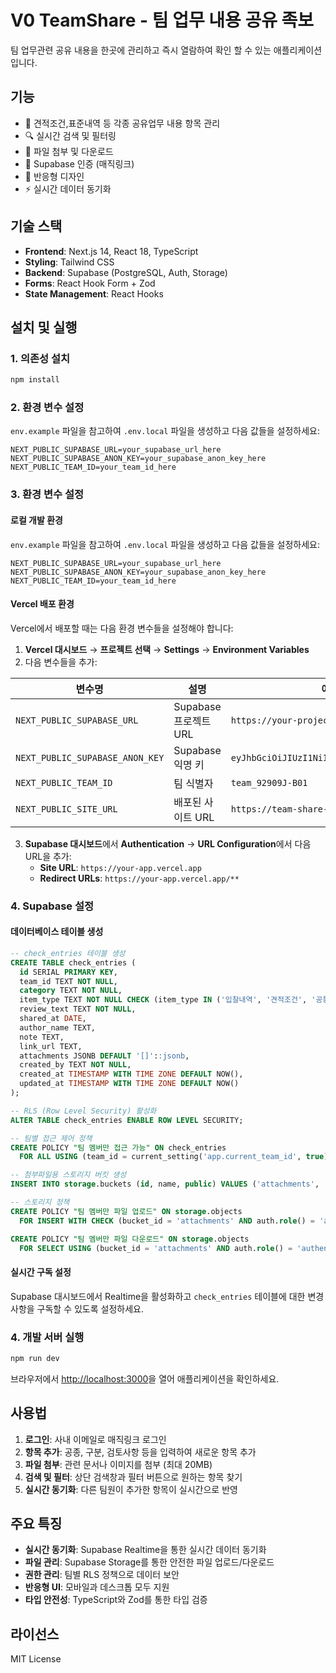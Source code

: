 # V0 TeamShare - 팀 업무 내용 공유 족보

팀 업무관련 공유 내용을 한곳에 관리하고 즉시 열람하여 확인 할 수 있는 애플리케이션입니다.

## 기능

- 📝 견적조건,표준내역 등 각종 공유업무 내용 항목 관리
- 🔍 실시간 검색 및 필터링
- 📎 파일 첨부 및 다운로드
- 🔐 Supabase 인증 (매직링크)
- 📱 반응형 디자인
- ⚡ 실시간 데이터 동기화

## 기술 스택

- **Frontend**: Next.js 14, React 18, TypeScript
- **Styling**: Tailwind CSS
- **Backend**: Supabase (PostgreSQL, Auth, Storage)
- **Forms**: React Hook Form + Zod
- **State Management**: React Hooks

## 설치 및 실행

### 1. 의존성 설치

```bash
npm install
```

### 2. 환경 변수 설정

`env.example` 파일을 참고하여 `.env.local` 파일을 생성하고 다음 값들을 설정하세요:

```env
NEXT_PUBLIC_SUPABASE_URL=your_supabase_url_here
NEXT_PUBLIC_SUPABASE_ANON_KEY=your_supabase_anon_key_here
NEXT_PUBLIC_TEAM_ID=your_team_id_here
```

### 3. 환경 변수 설정

#### 로컬 개발 환경
`env.example` 파일을 참고하여 `.env.local` 파일을 생성하고 다음 값들을 설정하세요:

```env
NEXT_PUBLIC_SUPABASE_URL=your_supabase_url_here
NEXT_PUBLIC_SUPABASE_ANON_KEY=your_supabase_anon_key_here
NEXT_PUBLIC_TEAM_ID=your_team_id_here
```

#### Vercel 배포 환경
Vercel에서 배포할 때는 다음 환경 변수들을 설정해야 합니다:

1. **Vercel 대시보드** → **프로젝트 선택** → **Settings** → **Environment Variables**
2. 다음 변수들을 추가:

| 변수명 | 설명 | 예시 |
|--------|------|------|
| `NEXT_PUBLIC_SUPABASE_URL` | Supabase 프로젝트 URL | `https://your-project.supabase.co` |
| `NEXT_PUBLIC_SUPABASE_ANON_KEY` | Supabase 익명 키 | `eyJhbGciOiJIUzI1NiIsInR5cCI6IkpXVCJ9...` |
| `NEXT_PUBLIC_TEAM_ID` | 팀 식별자 | `team_92909J-B01` |
| `NEXT_PUBLIC_SITE_URL` | 배포된 사이트 URL | `https://team-share-chi.vercel.app` |

3. **Supabase 대시보드**에서 **Authentication** → **URL Configuration**에서 다음 URL을 추가:
   - **Site URL**: `https://your-app.vercel.app`
   - **Redirect URLs**: `https://your-app.vercel.app/**`

### 4. Supabase 설정

#### 데이터베이스 테이블 생성

```sql
-- check_entries 테이블 생성
CREATE TABLE check_entries (
  id SERIAL PRIMARY KEY,
  team_id TEXT NOT NULL,
  category TEXT NOT NULL,
  item_type TEXT NOT NULL CHECK (item_type IN ('입찰내역', '견적조건', '공통사항')),
  review_text TEXT NOT NULL,
  shared_at DATE,
  author_name TEXT,
  note TEXT,
  link_url TEXT,
  attachments JSONB DEFAULT '[]'::jsonb,
  created_by TEXT NOT NULL,
  created_at TIMESTAMP WITH TIME ZONE DEFAULT NOW(),
  updated_at TIMESTAMP WITH TIME ZONE DEFAULT NOW()
);

-- RLS (Row Level Security) 활성화
ALTER TABLE check_entries ENABLE ROW LEVEL SECURITY;

-- 팀별 접근 제어 정책
CREATE POLICY "팀 멤버만 접근 가능" ON check_entries
  FOR ALL USING (team_id = current_setting('app.current_team_id', true));

-- 첨부파일용 스토리지 버킷 생성
INSERT INTO storage.buckets (id, name, public) VALUES ('attachments', 'attachments', false);

-- 스토리지 정책
CREATE POLICY "팀 멤버만 파일 업로드" ON storage.objects
  FOR INSERT WITH CHECK (bucket_id = 'attachments' AND auth.role() = 'authenticated');

CREATE POLICY "팀 멤버만 파일 다운로드" ON storage.objects
  FOR SELECT USING (bucket_id = 'attachments' AND auth.role() = 'authenticated');
```

#### 실시간 구독 설정

Supabase 대시보드에서 Realtime을 활성화하고 `check_entries` 테이블에 대한 변경사항을 구독할 수 있도록 설정하세요.

### 4. 개발 서버 실행

```bash
npm run dev
```

브라우저에서 [http://localhost:3000](http://localhost:3000)을 열어 애플리케이션을 확인하세요.

## 사용법

1. **로그인**: 사내 이메일로 매직링크 로그인
2. **항목 추가**: 공종, 구분, 검토사항 등을 입력하여 새로운 항목 추가
3. **파일 첨부**: 관련 문서나 이미지를 첨부 (최대 20MB)
4. **검색 및 필터**: 상단 검색창과 필터 버튼으로 원하는 항목 찾기
5. **실시간 동기화**: 다른 팀원이 추가한 항목이 실시간으로 반영

## 주요 특징

- **실시간 동기화**: Supabase Realtime을 통한 실시간 데이터 동기화
- **파일 관리**: Supabase Storage를 통한 안전한 파일 업로드/다운로드
- **권한 관리**: 팀별 RLS 정책으로 데이터 보안
- **반응형 UI**: 모바일과 데스크톱 모두 지원
- **타입 안전성**: TypeScript와 Zod를 통한 타입 검증

## 라이선스

MIT License

